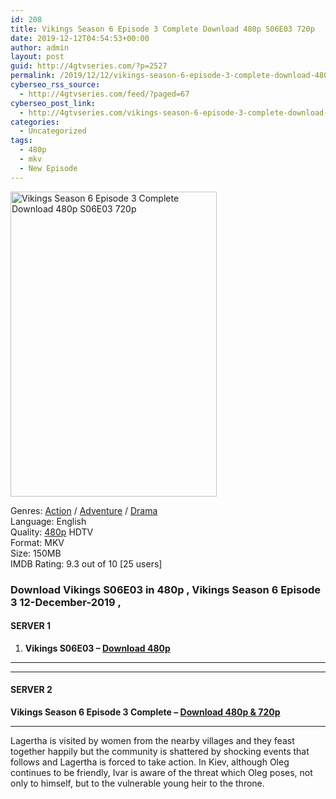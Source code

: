 ```yaml
---
id: 208
title: Vikings Season 6 Episode 3 Complete Download 480p S06E03 720p
date: 2019-12-12T04:54:53+00:00
author: admin
layout: post
guid: http://4gtvseries.com/?p=2527
permalink: /2019/12/12/vikings-season-6-episode-3-complete-download-480p-s06e03-720p/
cyberseo_rss_source:
  - http://4gtvseries.com/feed/?paged=67
cyberseo_post_link:
  - http://4gtvseries.com/vikings-season-6-episode-3-complete-download-480p-s06e03-720p/
categories:
  - Uncategorized
tags:
  - 480p
  - mkv
  - New Episode
---
```

<img loading="lazy" class="aligncenter" src="https://1.bp.blogspot.com/-LLnf_F3Nto4/XfHHG-cqd9I/AAAAAAAAAb4/3NIHfjD4IWYVcjVCzCOZtjuL2b6U8QV7ACK4BGAYYCw/s1600/Vikings%2BSeason%2B6%2BEpisode%2B3.jpg" alt="Vikings Season 6 Episode 3 Complete Download 480p S06E03 720p" width="330" height="488" />

Genres: <a href="http://4gtvseries.com/tag/action/" data-wpel-link="internal">Action</a> / <a href="http://4gtvseries.com/tag/adventure/" data-wpel-link="internal">Adventure</a> / <a href="http://4gtvseries.com/tag/drama/" data-wpel-link="internal">Drama</a>  
Language: English  
Quality:&nbsp;<a href="http://4gtvseries.com/tag/480p/" data-wpel-link="internal">480p</a> HDTV  
Format: MKV  
Size: 150MB  
IMDB Rating: 9.3 out of 10 [25 users]

### **Download Vikings S06E03 in 480p , Vikings Season 6 Episode 3 12-December-2019 ,&nbsp;**

#### <span><strong>SERVER 1</strong></span>

  1. **Vikings S06E03 – <a href="http://slink.dl480p.xyz/c2Bf2s" data-wpel-link="external" target="_blank" rel="nofollow external noopener noreferrer" class="wpel-icon-left"><i class="wpel-icon fa fa-download" aria-hidden="true"></i>Download 480p</a>**

* * *

* * *

#### <span><strong>SERVER 2</strong></span>

**Vikings Season 6 Episode 3 Complete – <a href="http://dl480p.xyz/2430/3/" data-wpel-link="external" target="_blank" rel="nofollow external noopener noreferrer" class="wpel-icon-left"><i class="wpel-icon fa fa-download" aria-hidden="true"></i>Download 480p & 720p</a>**

* * *

Lagertha is visited by women from the nearby villages and they feast together happily but the community is shattered by shocking events that follows and Lagertha is forced to take action. In Kiev, although Oleg continues to be friendly, Ivar is aware of the threat which Oleg poses, not only to himself, but to the vulnerable young heir to the throne.

<div align="center">
</div>